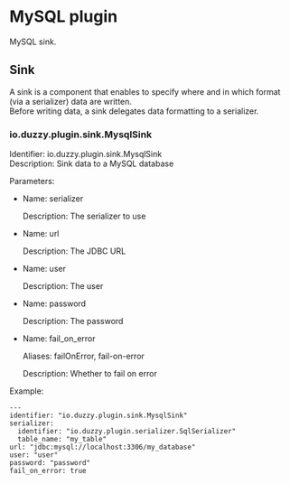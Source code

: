 # MySQL plugin
MySQL sink.

## Sink
A sink is a component that enables to specify where and in which format (via a serializer) data are written.  
Before writing data, a sink delegates data formatting to a serializer.

### io.duzzy.plugin.sink.MysqlSink
Identifier: io.duzzy.plugin.sink.MysqlSink  
Description: Sink data to a MySQL database

Parameters:
- Name: serializer

  Description: The serializer to use
- Name: url

  Description: The JDBC URL
- Name: user

  Description: The user
- Name: password

  Description: The password
- Name: fail_on_error

  Aliases: failOnError, fail-on-error

  Description: Whether to fail on error

Example:
```
---
identifier: "io.duzzy.plugin.sink.MysqlSink"
serializer:
  identifier: "io.duzzy.plugin.serializer.SqlSerializer"
  table_name: "my_table"
url: "jdbc:mysql://localhost:3306/my_database"
user: "user"
password: "password"
fail_on_error: true
```